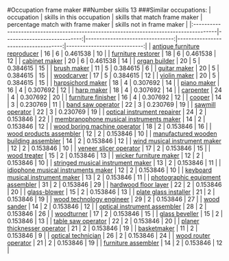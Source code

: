 #Occupation frame maker
##Number skills 13
###Similar occupations:
| occupation                                                                            |   skills in this occupation |   skills that match frame maker |   percentage match with frame maker |   skills not in frame maker |
|:--------------------------------------------------------------------------------------|----------------------------:|--------------------------------:|------------------------------------:|----------------------------:|
| [antique furniture reproducer](antique_furniture_reproducer.md)                       |                          16 |                               6 |                            0.461538 |                          10 |
| [furniture restorer](furniture_restorer.md)                                           |                          18 |                               6 |                            0.461538 |                          12 |
| [cabinet maker](cabinet_maker.md)                                                     |                          20 |                               6 |                            0.461538 |                          14 |
| [organ builder](organ_builder.md)                                                     |                          20 |                               5 |                            0.384615 |                          15 |
| [brush maker](brush_maker.md)                                                         |                          11 |                               5 |                            0.384615 |                           6 |
| [guitar maker](guitar_maker.md)                                                       |                          20 |                               5 |                            0.384615 |                          15 |
| [woodcarver](woodcarver.md)                                                           |                          17 |                               5 |                            0.384615 |                          12 |
| [violin maker](violin_maker.md)                                                       |                          20 |                               5 |                            0.384615 |                          15 |
| [harpsichord maker](harpsichord_maker.md)                                             |                          18 |                               4 |                            0.307692 |                          14 |
| [piano maker](piano_maker.md)                                                         |                          16 |                               4 |                            0.307692 |                          12 |
| [harp maker](harp_maker.md)                                                           |                          18 |                               4 |                            0.307692 |                          14 |
| [carpenter](carpenter.md)                                                             |                          24 |                               4 |                            0.307692 |                          20 |
| [furniture finisher](furniture_finisher.md)                                           |                          16 |                               4 |                            0.307692 |                          12 |
| [cooper](cooper.md)                                                                   |                          14 |                               3 |                            0.230769 |                          11 |
| [band saw operator](band_saw_operator.md)                                             |                          22 |                               3 |                            0.230769 |                          19 |
| [sawmill operator](sawmill_operator.md)                                               |                          22 |                               3 |                            0.230769 |                          19 |
| [optical instrument repairer](optical_instrument_repairer.md)                         |                          24 |                               2 |                            0.153846 |                          22 |
| [membranophone musical instruments maker](membranophone_musical_instruments_maker.md) |                          14 |                               2 |                            0.153846 |                          12 |
| [wood boring machine operator](wood_boring_machine_operator.md)                       |                          18 |                               2 |                            0.153846 |                          16 |
| [wood products assembler](wood_products_assembler.md)                                 |                          12 |                               2 |                            0.153846 |                          10 |
| [manufactured wooden building assembler](manufactured_wooden_building_assembler.md)   |                          14 |                               2 |                            0.153846 |                          12 |
| [wind musical instrument maker](wind_musical_instrument_maker.md)                     |                          12 |                               2 |                            0.153846 |                          10 |
| [veneer slicer operator](veneer_slicer_operator.md)                                   |                          17 |                               2 |                            0.153846 |                          15 |
| [wood treater](wood_treater.md)                                                       |                          15 |                               2 |                            0.153846 |                          13 |
| [wicker furniture maker](wicker_furniture_maker.md)                                   |                          12 |                               2 |                            0.153846 |                          10 |
| [stringed musical instrument maker](stringed_musical_instrument_maker.md)             |                          13 |                               2 |                            0.153846 |                          11 |
| [idiophone musical instruments maker](idiophone_musical_instruments_maker.md)         |                          12 |                               2 |                            0.153846 |                          10 |
| [keyboard musical instrument maker](keyboard_musical_instrument_maker.md)             |                          13 |                               2 |                            0.153846 |                          11 |
| [photographic equipment assembler](photographic_equipment_assembler.md)               |                          31 |                               2 |                            0.153846 |                          29 |
| [hardwood floor layer](hardwood_floor_layer.md)                                       |                          22 |                               2 |                            0.153846 |                          20 |
| [glass-blower](glass-blower.md)                                                       |                          15 |                               2 |                            0.153846 |                          13 |
| [plate glass installer](plate_glass_installer.md)                                     |                          21 |                               2 |                            0.153846 |                          19 |
| [wood technology engineer](wood_technology_engineer.md)                               |                          29 |                               2 |                            0.153846 |                          27 |
| [wood sander](wood_sander.md)                                                         |                          14 |                               2 |                            0.153846 |                          12 |
| [optical instrument assembler](optical_instrument_assembler.md)                       |                          28 |                               2 |                            0.153846 |                          26 |
| [woodturner](woodturner.md)                                                           |                          17 |                               2 |                            0.153846 |                          15 |
| [glass beveller](glass_beveller.md)                                                   |                          15 |                               2 |                            0.153846 |                          13 |
| [table saw operator](table_saw_operator.md)                                           |                          22 |                               2 |                            0.153846 |                          20 |
| [planer thicknesser operator](planer_thicknesser_operator.md)                         |                          21 |                               2 |                            0.153846 |                          19 |
| [basketmaker](basketmaker.md)                                                         |                          11 |                               2 |                            0.153846 |                           9 |
| [optical technician](optical_technician.md)                                           |                          26 |                               2 |                            0.153846 |                          24 |
| [wood router operator](wood_router_operator.md)                                       |                          21 |                               2 |                            0.153846 |                          19 |
| [furniture assembler](furniture_assembler.md)                                         |                          14 |                               2 |                            0.153846 |                          12 |
